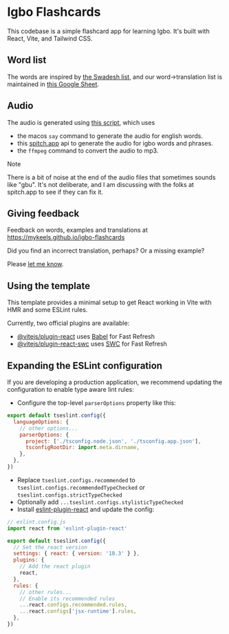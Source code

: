 # Igbo Flashcards

This codebase is a simple flashcard app for learning Igbo. It's built with React, Vite, and Tailwind CSS.

## Word list

The words are inspired by [the Swadesh list](https://en.wikipedia.org/wiki/Swadesh_list), and our word->translation list is maintained in [this Google Sheet](https://docs.google.com/spreadsheets/d/16b5Z8RPludFVidmyLcLBxtveGk_UDSfEQiTHXyC0NiI/edit?usp=sharing).

## Audio

The audio is generated using [this script](./src/data/generate-audio-per-word.script.ts), which uses 

- the macos `say` command to generate the audio for english words.
- this [spitch.app](https://spitch.app/) api to generate the audio for igbo words and phrases.
- the `ffmpeg` command to convert the audio to mp3.

> [!NOTE]
> There is a bit of noise at the end of the audio files that sometimes sounds like "gbu". It's not deliberate, and I am discussing with the folks at spitch.app to see if they can fix it.

## Giving feedback

Feedback on words, examples and translations at https://mykeels.github.io/igbo-flashcards

Did you find an incorrect translation, perhaps? Or a missing example?

Please [let me know](https://docs.google.com/forms/d/e/1FAIpQLSeQ00Tb144rwK7PxPRIIL4ohYt0uyaAuqVHUfDjg6ikJobHoQ/viewform).

## Using the template

This template provides a minimal setup to get React working in Vite with HMR and some ESLint rules.

Currently, two official plugins are available:

- [@vitejs/plugin-react](https://github.com/vitejs/vite-plugin-react/blob/main/packages/plugin-react/README.md) uses [Babel](https://babeljs.io/) for Fast Refresh
- [@vitejs/plugin-react-swc](https://github.com/vitejs/vite-plugin-react-swc) uses [SWC](https://swc.rs/) for Fast Refresh

## Expanding the ESLint configuration

If you are developing a production application, we recommend updating the configuration to enable type aware lint rules:

- Configure the top-level `parserOptions` property like this:

```js
export default tseslint.config({
  languageOptions: {
    // other options...
    parserOptions: {
      project: ['./tsconfig.node.json', './tsconfig.app.json'],
      tsconfigRootDir: import.meta.dirname,
    },
  },
})
```

- Replace `tseslint.configs.recommended` to `tseslint.configs.recommendedTypeChecked` or `tseslint.configs.strictTypeChecked`
- Optionally add `...tseslint.configs.stylisticTypeChecked`
- Install [eslint-plugin-react](https://github.com/jsx-eslint/eslint-plugin-react) and update the config:

```js
// eslint.config.js
import react from 'eslint-plugin-react'

export default tseslint.config({
  // Set the react version
  settings: { react: { version: '18.3' } },
  plugins: {
    // Add the react plugin
    react,
  },
  rules: {
    // other rules...
    // Enable its recommended rules
    ...react.configs.recommended.rules,
    ...react.configs['jsx-runtime'].rules,
  },
})
```
